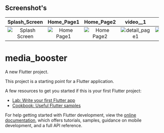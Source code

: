 ## Screenshot's

| Splash_Screen | Home_Page1 | Home_Page2 | video__1 | video__2 | detail_page1  | detail_page2 | detail_page3 |
|:-------------:|:-------------:|:-------------:|:-------------:|:-------------:|:-------------:|:-------------:|:-------------:|
| ![Splash Screen](https://github.com/Harshpadariya51/media_booster/assets/135210889/eb931e95-ae34-4eec-9ace-c890bebedd9f) | ![Home Page1](https://github.com/Harshpadariya51/media_booster/assets/135210889/af6e09a5-6557-46d7-b99b-27787c9cf4ac) | ![Home Page2](https://github.com/Harshpadariya51/media_booster/assets/135210889/758f24d0-2689-4695-894f-db3097bda836) | ![detail_page1](https://github.com/Harshpadariya51/media_booster/assets/135210889/a4611e35-6192-4806-96a0-8556eca0f6ab) | ![detail_page2](https://github.com/Harshpadariya51/media_booster/assets/135210889/fe4d9148-54c3-4437-869a-735698d1ab5d) | ![detail_page3](https://github.com/Harshpadariya51/media_booster/assets/135210889/ea7d87fd-9bfe-48c8-bae3-f3c0ad4ada29) | ![video__1](https://github.com/Harshpadariya51/media_booster/assets/135210889/758f24d0-2689-4695-894f-db3097bda836) | ![video__2](https://github.com/Harshpadariya51/media_booster/assets/135210889/648f9283-9a7e-4960-9408-dd310ee7c52b) |
# media_booster

A new Flutter project.



This project is a starting point for a Flutter application.

A few resources to get you started if this is your first Flutter project:

- [Lab: Write your first Flutter app](https://docs.flutter.dev/get-started/codelab)
- [Cookbook: Useful Flutter samples](https://docs.flutter.dev/cookbook)

For help getting started with Flutter development, view the
[online documentation](https://docs.flutter.dev/), which offers tutorials,
samples, guidance on mobile development, and a full API reference.
